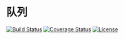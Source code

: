 # 队列

[![Build Status](https://img.shields.io/travis/miaoxing/queue/master.svg?style=flat-square)](https://travis-ci.org/miaoxing/queue)
[![Coverage Status](https://img.shields.io/coveralls/miaoxing/queue.svg?style=flat-square)](https://coveralls.io/r/miaoxing/queue?branch=master)
[![License](http://img.shields.io/badge/license-MIT-brightgreen.svg?style=flat-square)](http://www.opensource.org/licenses/MIT)
